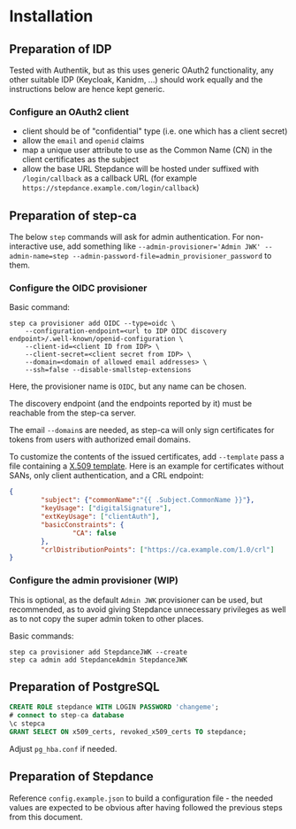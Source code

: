 # Installation

## Preparation of IDP

Tested with Authentik, but as this uses generic OAuth2 functionality, any other suitable IDP (Keycloak, Kanidm, ...) should work equally and the instructions below are hence kept generic.

### Configure an OAuth2 client

- client should be of "confidential" type (i.e. one which has a client secret)
- allow the `email` and `openid` claims
- map a unique user attribute to use as the Common Name (CN) in the client certificates as the subject
- allow the base URL Stepdance will be hosted under suffixed with `/login/callback` as a callback URL (for example `https://stepdance.example.com/login/callback`)

## Preparation of step-ca

The below `step` commands will ask for admin authentication. For non-interactive use, add something like `--admin-provisioner='Admin JWK' --admin-name=step --admin-password-file=admin_provisioner_password` to them.

### Configure the OIDC provisioner

Basic command:

```shell
step ca provisioner add OIDC --type=oidc \
    --configuration-endpoint=<url to IDP OIDC discovery endpoint>/.well-known/openid-configuration \
    --client-id=<client ID from IDP> \
    --client-secret=<client secret from IDP> \
    --domain=<domain of allowed email addresses> \
    --ssh=false --disable-smallstep-extensions
```

Here, the provisioner name is `OIDC`, but any name can be chosen.

The discovery endpoint (and the endpoints reported by it) must be reachable from the step-ca server.

The email `--domain`s are needed, as step-ca will only sign certificates for tokens from users with authorized email domains.

To customize the contents of the issued certificates, add `--template` pass a file containing a [X.509 template](https://smallstep.com/docs/step-ca/templates/#x509-templates). Here is an example for certificates without SANs, only client authentication, and a CRL endpoint:

```json
{
        "subject": {"commonName":"{{ .Subject.CommonName }}"},
        "keyUsage": ["digitalSignature"],
        "extKeyUsage": ["clientAuth"],
        "basicConstraints": {
                "CA": false
        },
        "crlDistributionPoints": ["https://ca.example.com/1.0/crl"]
}
```

### Configure the admin provisioner (WIP)

This is optional, as the default `Admin JWK` provisioner can be used, but recommended, as to avoid giving Stepdance unnecessary privileges as well as to not copy the super admin token to other places.

Basic commands:

```shell
step ca provisioner add StepdanceJWK --create
step ca admin add StepdanceAdmin StepdanceJWK
```

## Preparation of PostgreSQL

```sql
CREATE ROLE stepdance WITH LOGIN PASSWORD 'changeme';
# connect to step-ca database
\c stepca
GRANT SELECT ON x509_certs, revoked_x509_certs TO stepdance;
```

Adjust `pg_hba.conf` if needed.

## Preparation of Stepdance

Reference `config.example.json` to build a configuration file - the needed values are expected to be obvious after having followed the previous steps from this document.
